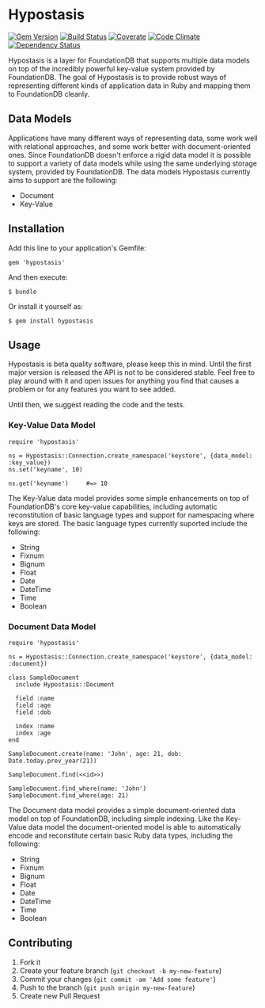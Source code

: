 # Hypostasis

[![Gem Version](https://badge.fury.io/rb/hypostasis.png)](http://badge.fury.io/rb/hypostasis)
[![Build Status](https://travis-ci.org/hypostasis/hypostasis.png)](https://travis-ci.org/hypostasis/hypostasis)
[![Coverate](https://codeclimate.com/repos/52d192fa6956802453000df7/badges/0e37d2069e868f797adc/coverage.png)](https://codeclimate.com/repos/52d192fa6956802453000df7/feed)
[![Code Climate](https://codeclimate.com/repos/52d192fa6956802453000df7/badges/0e37d2069e868f797adc/gpa.png)](https://codeclimate.com/repos/52d192fa6956802453000df7/feed)
[![Dependency Status](https://gemnasium.com/hypostasis/hypostasis.png)](https://gemnasium.com/hypostasis/hypostasis)

Hypostasis is a layer for FoundationDB that supports multiple data models on
top of the incredibly powerful key-value system provided by FoundationDB. The
goal of Hypostasis is to provide robust ways of representing different kinds of
application data in Ruby and mapping them to FoundationDB cleanly.

## Data Models

Applications have many different ways of representing data, some work well with
relational approaches, and some work better with document-oriented ones. Since
FoundationDB doesn't enforce a rigid data model it is possible to support a
variety of data models while using the same underlying storage system, provided
by FoundationDB. The data models Hypostasis currently aims to support are the
following:

* Document
* Key-Value

## Installation

Add this line to your application's Gemfile:

    gem 'hypostasis'

And then execute:

    $ bundle

Or install it yourself as:

    $ gem install hypostasis

## Usage

Hypostasis is beta quality software, please keep this in mind. Until the first
major version is released the API is not to be considered stable. Feel free to
play around with it and open issues for anything you find that causes a problem
or for any features you want to see added.

Until then, we suggest reading the code and the tests.

### Key-Value Data Model

    require 'hypostasis'

    ns = Hypostasis::Connection.create_namespace('keystore', {data_model: :key_value})
    ns.set('keyname', 10)

    ns.get('keyname')     #=> 10

The Key-Value data model provides some simple enhancements on top of
FoundationDB's core key-value capabilities, including automatic reconstitution
of basic language types and support for namespacing where keys are stored. The
basic language types currently suported include the following:

* String
* Fixnum
* Bignum
* Float
* Date
* DateTime
* Time
* Boolean

### Document Data Model

    require 'hypostasis'

    ns = Hypostasis::Connection.create_namespace('keystore', {data_model: :document})

    class SampleDocument
      include Hypostasis::Document

      field :name
      field :age
      field :dob

      index :name
      index :age
    end

    SampleDocument.create(name: 'John', age: 21, dob: Date.today.prev_year(21))

    SampleDocument.find(<<id>>)

    SampleDocument.find_where(name: 'John')
    SampleDocument.find_where(age: 21)

The Document data model provides a simple document-oriented data model on top
of FoundationDB, including simple indexing. Like the Key-Value data model the
document-oriented model is able to automatically encode and reconstitute
certain basic Ruby data types, including the following:

* String
* Fixnum
* Bignum
* Float
* Date
* DateTime
* Time
* Boolean

## Contributing

1. Fork it
2. Create your feature branch (`git checkout -b my-new-feature`)
3. Commit your changes (`git commit -am 'Add some feature'`)
4. Push to the branch (`git push origin my-new-feature`)
5. Create new Pull Request
